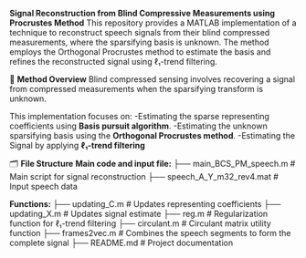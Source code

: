 **Signal Reconstruction from Blind Compressive Measurements using Procrustes Method**
This repository provides a MATLAB implementation of a technique to reconstruct speech signals from their blind compressed measurements, where the sparsifying basis is unknown. 
The method employs the Orthogonal Procrustes method to estimate the basis and refines the reconstructed signal using ℓ₁-trend filtering.

🧠 **Method Overview**
Blind compressed sensing involves recovering a signal from compressed measurements when the sparsifying transform is unknown. 

This implementation focuses on:
-Estimating the sparse representing coefficients using **Basis pursuit algorithm**.
-Estimating the unknown sparsifying basis using the **Orthogonal Procrustes method**.
-Estimating the Signal by applying **ℓ₁-trend filtering**

🗂️ **File Structure**
**Main code and input file:**
├── main_BCS_PM_speech.m         # Main script for signal reconstruction
├── speech_A_Y_m32_rev4.mat      # Input speech data

**Functions:**
├── updating_C.m                 # Updates representing coefficients
├── updating_X.m                 # Updates signal estimate
├── reg.m                        # Regularization function for ℓ₁-trend filtering
├── circulant.m                  # Circulant matrix utility function
├── frames2vec.m                 # Combines the speech segments to form the complete signal 
├── README.md                    # Project documentation
